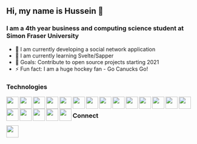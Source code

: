 ## Hi, my name is Hussein 👋

### I am a 4th year business and computing science student at Simon Fraser University
- 🔭 I am currently developing a social network application
- 🌱 I am currently learning Svelte/Sapper
- 👯 Goals: Contribute to open source projects starting 2021
- ⚡ Fun fact: I am a huge hockey fan - Go Canucks Go!

### Technologies
<img align="left" alt="" width="32" height="32" src="https://cdn.jsdelivr.net/npm/simple-icons@v3/icons/microsoftoffice.svg"/>
<img align="left" alt="" width="32" height="32" src="https://cdn.jsdelivr.net/npm/simple-icons@v3/icons/visualstudiocode.svg"/>
<img align="left" alt="" width="32" height="32" src="https://cdn.jsdelivr.net/npm/simple-icons@v3/icons/git.svg"/>
<img align="left" alt="" width="32" height="32" src="https://cdn.jsdelivr.net/npm/simple-icons@v3/icons/html5.svg"/>
<img align="left" alt="" width="32" height="32" src="https://cdn.jsdelivr.net/npm/simple-icons@v3/icons/css3.svg"/>
<img align="left" alt="" width="32" height="32" src="https://cdn.jsdelivr.net/npm/simple-icons@v3/icons/javascript.svg"/>
<img align="left" alt="" width="32" height="32" src="https://cdn.jsdelivr.net/npm/simple-icons@v3/icons/react.svg"/>
<img align="left" alt="" width="32" height="32" src="https://cdn.jsdelivr.net/npm/simple-icons@v3/icons/node-dot-js.svg"/>
<img align="left" alt="" width="32" height="32" src="https://cdn.jsdelivr.net/npm/simple-icons@v3/icons/mongodb.svg"/>
<img align="left" alt="" width="32" height="32" src="https://cdn.jsdelivr.net/npm/simple-icons@v3/icons/graphql.svg"/>
<img align="left" alt="" width="32" height="32" src="https://cdn.jsdelivr.net/npm/simple-icons@v3/icons/typescript.svg"/>
<img align="left" alt="" width="32" height="32" src="https://cdn.jsdelivr.net/npm/simple-icons@v3/icons/svelte.svg"/>
<img align="left" alt="" width="32" height="32" src="https://cdn.jsdelivr.net/npm/simple-icons@v3/icons/firebase.svg"/>
<img align="left" alt="" width="32" height="32" src="https://cdn.jsdelivr.net/npm/simple-icons@v3/icons/python.svg"/>
<img align="left" alt="" width="32" height="32" src="https://cdn.jsdelivr.net/npm/simple-icons@v3/icons/c.svg"/>
<img align="left" alt="" width="32" height="32" src="https://cdn.jsdelivr.net/npm/simple-icons@v3/icons/cplusplus.svg"/>
<img align="left" alt="" width="32" height="32" src="https://cdn.jsdelivr.net/npm/simple-icons@v3/icons/windows.svg"/>
<img align="left" alt="" width="32" height="32" src="https://cdn.jsdelivr.net/npm/simple-icons@v3/icons/linux.svg"/>
<img align="left" alt="" width="32" height="32" src="https://cdn.jsdelivr.net/npm/simple-icons@v3/icons/figma.svg"/>

<br/>

### Connect
[<img align="left" alt="" width="32" height="32" src="https://cdn.jsdelivr.net/npm/simple-icons@v3/icons/linkedin.svg"/>][linkedin]

[linkedin]: https://www.linkedin.com/in/hfawazbc/
